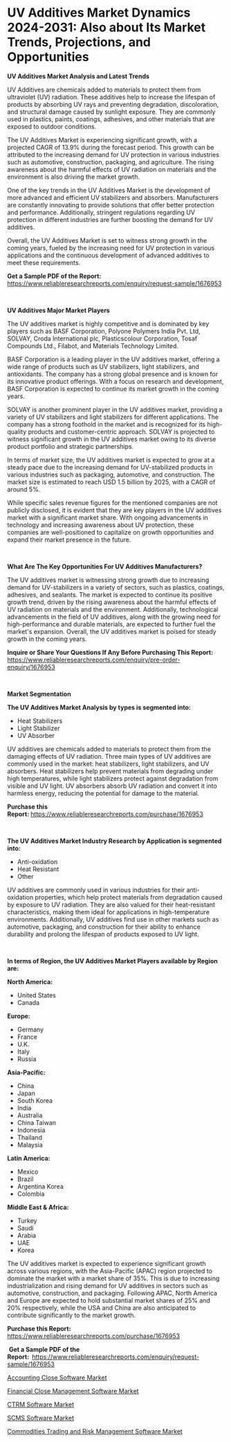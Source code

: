 <p><h1>UV Additives Market Dynamics 2024-2031: Also about Its Market Trends, Projections, and Opportunities</h1></p><p><strong>UV Additives Market Analysis and Latest Trends</strong></p>
<p><p>UV Additives are chemicals added to materials to protect them from ultraviolet (UV) radiation. These additives help to increase the lifespan of products by absorbing UV rays and preventing degradation, discoloration, and structural damage caused by sunlight exposure. They are commonly used in plastics, paints, coatings, adhesives, and other materials that are exposed to outdoor conditions.</p><p>The UV Additives Market is experiencing significant growth, with a projected CAGR of 13.9% during the forecast period. This growth can be attributed to the increasing demand for UV protection in various industries such as automotive, construction, packaging, and agriculture. The rising awareness about the harmful effects of UV radiation on materials and the environment is also driving the market growth.</p><p>One of the key trends in the UV Additives Market is the development of more advanced and efficient UV stabilizers and absorbers. Manufacturers are constantly innovating to provide solutions that offer better protection and performance. Additionally, stringent regulations regarding UV protection in different industries are further boosting the demand for UV additives.</p><p>Overall, the UV Additives Market is set to witness strong growth in the coming years, fueled by the increasing need for UV protection in various applications and the continuous development of advanced additives to meet these requirements.</p></p>
<p><strong>Get a Sample PDF of the Report:&nbsp;</strong> <a href="https://www.reliableresearchreports.com/enquiry/request-sample/1676953">https://www.reliableresearchreports.com/enquiry/request-sample/1676953</a></p>
<p>&nbsp;</p>
<p><strong>UV Additives Major Market Players</strong></p>
<p><p>The UV additives market is highly competitive and is dominated by key players such as BASF Corporation, Polyone Polymers India Pvt. Ltd, SOLVAY, Croda International plc, Plasticscolour Corporation, Tosaf Compounds Ltd., Filabot, and Materials Technology Limited.</p><p>BASF Corporation is a leading player in the UV additives market, offering a wide range of products such as UV stabilizers, light stabilizers, and antioxidants. The company has a strong global presence and is known for its innovative product offerings. With a focus on research and development, BASF Corporation is expected to continue its market growth in the coming years.</p><p>SOLVAY is another prominent player in the UV additives market, providing a variety of UV stabilizers and light stabilizers for different applications. The company has a strong foothold in the market and is recognized for its high-quality products and customer-centric approach. SOLVAY is projected to witness significant growth in the UV additives market owing to its diverse product portfolio and strategic partnerships.</p><p>In terms of market size, the UV additives market is expected to grow at a steady pace due to the increasing demand for UV-stabilized products in various industries such as packaging, automotive, and construction. The market size is estimated to reach USD 1.5 billion by 2025, with a CAGR of around 5%.</p><p>While specific sales revenue figures for the mentioned companies are not publicly disclosed, it is evident that they are key players in the UV additives market with a significant market share. With ongoing advancements in technology and increasing awareness about UV protection, these companies are well-positioned to capitalize on growth opportunities and expand their market presence in the future.</p></p>
<p>&nbsp;</p>
<p><strong>What Are The Key Opportunities For UV Additives Manufacturers?</strong></p>
<p><p>The UV additives market is witnessing strong growth due to increasing demand for UV-stabilizers in a variety of sectors, such as plastics, coatings, adhesives, and sealants. The market is expected to continue its positive growth trend, driven by the rising awareness about the harmful effects of UV radiation on materials and the environment. Additionally, technological advancements in the field of UV additives, along with the growing need for high-performance and durable materials, are expected to further fuel the market's expansion. Overall, the UV additives market is poised for steady growth in the coming years.</p></p>
<p><strong>Inquire or Share Your Questions If Any Before Purchasing This Report:</strong> <a href="https://www.reliableresearchreports.com/enquiry/pre-order-enquiry/1676953">https://www.reliableresearchreports.com/enquiry/pre-order-enquiry/1676953</a></p>
<p>&nbsp;</p>
<p><strong>Market Segmentation</strong></p>
<p><strong>The UV Additives Market Analysis by types is segmented into:</strong></p>
<p><ul><li>Heat Stabilizers</li><li>Light Stabilizer</li><li>UV Absorber</li></ul></p>
<p><p>UV additives are chemicals added to materials to protect them from the damaging effects of UV radiation. Three main types of UV additives are commonly used in the market: heat stabilizers, light stabilizers, and UV absorbers. Heat stabilizers help prevent materials from degrading under high temperatures, while light stabilizers protect against degradation from visible and UV light. UV absorbers absorb UV radiation and convert it into harmless energy, reducing the potential for damage to the material.</p></p>
<p><strong>Purchase this Report:&nbsp;</strong><a href="https://www.reliableresearchreports.com/purchase/1676953">https://www.reliableresearchreports.com/purchase/1676953</a></p>
<p>&nbsp;</p>
<p><strong>The UV Additives Market Industry Research by Application is segmented into:</strong></p>
<p><ul><li>Anti-oxidation</li><li>Heat Resistant</li><li>Other</li></ul></p>
<p><p>UV additives are commonly used in various industries for their anti-oxidation properties, which help protect materials from degradation caused by exposure to UV radiation. They are also valued for their heat-resistant characteristics, making them ideal for applications in high-temperature environments. Additionally, UV additives find use in other markets such as automotive, packaging, and construction for their ability to enhance durability and prolong the lifespan of products exposed to UV light.</p></p>
<p>&nbsp;</p>
<p><strong>In terms of Region, the UV Additives Market Players available by Region are:</strong></p>
<p>
    <p> <strong> North America: </strong>
        <ul>
            <li>United States</li>
            <li>Canada</li>
        </ul>
        </p> 
    <p> <strong> Europe: </strong>
        <ul>
            <li>Germany</li>
            <li>France</li>
            <li>U.K.</li>
            <li>Italy</li>
            <li>Russia</li>
        </ul>
        </p> 
    <p> <strong> Asia-Pacific: </strong>
        <ul>
            <li>China</li>
            <li>Japan</li>
            <li>South Korea</li>
            <li>India</li>
            <li>Australia</li>
            <li>China Taiwan</li>
            <li>Indonesia</li>
            <li>Thailand</li>
            <li>Malaysia</li>
        </ul>
        </p> 
    <p> <strong> Latin America: </strong>
        <ul>
            <li>Mexico</li>
            <li>Brazil</li>
            <li>Argentina Korea</li>
            <li>Colombia</li>
        </ul>
        </p> 
    <p> <strong> Middle East & Africa: </strong>
        <ul>
            <li>Turkey</li>
            <li>Saudi</li>
            <li>Arabia</li>
            <li>UAE</li>
            <li>Korea</li>
        </ul>
    </p>
    </p>
<p><p>The UV additives market is expected to experience significant growth across various regions, with the Asia-Pacific (APAC) region projected to dominate the market with a market share of 35%. This is due to increasing industrialization and rising demand for UV additives in sectors such as automotive, construction, and packaging. Following APAC, North America and Europe are expected to hold substantial market shares of 25% and 20% respectively, while the USA and China are also anticipated to contribute significantly to the market growth.</p></p>
<p><strong>Purchase this Report: </strong><a href="https://www.reliableresearchreports.com/purchase/1676953">https://www.reliableresearchreports.com/purchase/1676953</a></p>
<p>&nbsp;<strong>Get a Sample PDF of the Report:&nbsp;&nbsp;</strong><a href="https://www.reliableresearchreports.com/enquiry/request-sample/1676953">https://www.reliableresearchreports.com/enquiry/request-sample/1676953</a></p>
<p><strong></strong></p>
<p><p><a href="https://medium.com/@samirmayert_36715/accounting-close-software-market-competitive-analysis-market-trends-and-forecast-to-2031-76b88a074d70">Accounting Close Software Market</a></p><p><a href="https://medium.com/p/061f809177ed/edit">Financial Close Management Software Market</a></p><p><a href="https://medium.com/p/d91253a5142c/edit">CTRM Software Market</a></p><p><a href="https://medium.com/p/1993f9652925/edit">SCMS Software Market</a></p><p><a href="https://medium.com/p/510973375992/edit">Commodities Trading and Risk Management Software Market</a></p></p>